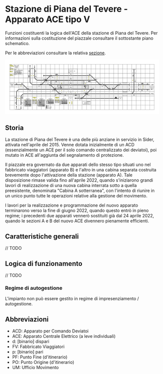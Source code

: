 # Stazione di Piana del Tevere - Apparato ACE tipo V
Funzioni costituenti la logica dell'ACE della stazione di Piana del Tevere. Per informazioni sulla costituzione del piazzale consultare il sottostante piano schematico.

Per le abbreviazioni consultare la relativa [sezione](#abbreviazioni).

![piano schematico](https://github.com/OverFloyd/ACE-Piana-del-Tevere/blob/master/Rev.%202.5%20(2022-06-28).png)

## Storia ##
La stazione di Piana del Tevere è una delle più anziane in servizio in Sider, attivata nell'aprile del 2015. Venne dotata inizialmente di un ACD (essenzialmente un ACE per il solo comando centralizzato dei deviatoi), poi mutato in ACE all'aggiunta del segnalamento di protezione.

Il piazzale era governato da due apparati dello stesso tipo situati uno nel fabbricato viaggiatori (apparato B) e l'altro in una cabina separata costruita brevemente dopo l'attivazione della stazione (apparato A). Tale disposizione rimase valida fino all'aprile 2022, quando s'iniziarono grandi lavori di realizzazione di una nuova cabina interrata sotto a quella preesistente, denominata "Cabina A sotterranea", con l'intento di riunire in un unico punto tutte le operazioni relative alla gestione del movimento.

I lavori per la realizzazione e programmazione del nuovo apparato terminarono verso la fine di giugno 2022, quando questo entrò in pieno regime; i precedenti due apparati vennerò sostituiti già dal 24 aprile 2022, quando le sezioni A e B del nuovo ACE divennero pienamente efficienti.

## Caratteristiche generali
// TODO

## Logica di funzionamento
// TODO

### Regime di autogestione
L'impianto non può essere gestito in regime di impresenziamento / autogestione.

## Abbreviazioni
* ACD: Apparato per Comando Deviatoi
* ACE: Apparato Centrale Elettrico (a leve individuali)
* d: [binario] dispari
* FV: Fabbricato Viaggiatori
* p: [binario] pari
* PF: Punto Fine (d'itinerario)
* PO: Punto Origine (d'itinerario)
* UM: Ufficio Movimento
